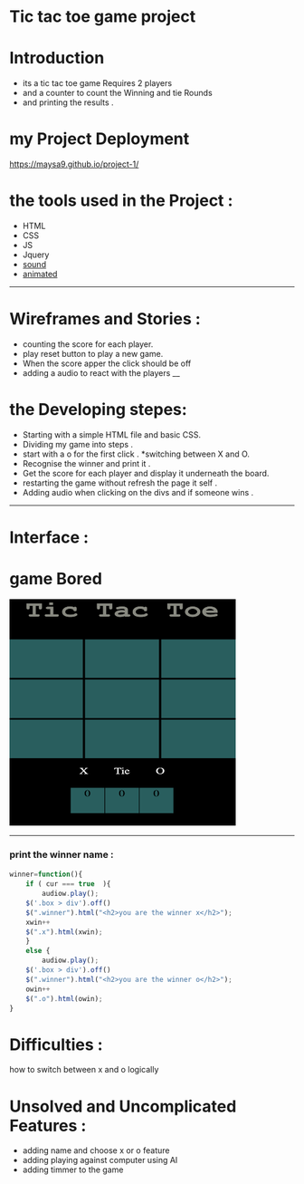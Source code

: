 
# Tic tac toe game project 


# Introduction


* its a tic tac toe game Requires 2 players 
* and a counter to count the Winning and tie Rounds
* and printing the results . 
# my Project Deployment 

https://maysa9.github.io/project-1/


# the tools used in the Project :
* HTML
* CSS 
* JS 
* Jquery
* [sound](http://soundbible.com/tags-click.html)
* [animated](https://daneden.github.io/animate.css/)

___
# Wireframes and Stories :

* counting the score for each player.
* play reset button to play a new game.
* When the score apper the click should be off 
* adding a audio to react with the players
__
# the Developing stepes:
* Starting with a simple HTML file and basic CSS.
* Dividing my game into steps .
* start with a o for the first click .
*switching between X and O.
* Recognise the winner and print it .
* Get the score for each player and display it underneath the board.
* restarting the game without refresh the page it self .
* Adding audio when clicking on the divs and if someone wins .
____


# Interface :

# game Bored 
<img src="images/bored.png" alt="bored"
	title="game bored" width="400" height="400" />

___

### print the winner name :

```js 
winner=function(){
    if ( cur === true  ){
        audiow.play();
    $('.box > div').off()
    $(".winner").html("<h2>you are the winner x</h2>");
    xwin++
    $(".x").html(xwin);
    }
    else {
        audiow.play();
    $('.box > div').off()
    $(".winner").html("<h2>you are the winner o</h2>");
    owin++
    $(".o").html(owin);
} 
```
# Difficulties :
how to switch between x and o logically 

# Unsolved and Uncomplicated Features :
* adding name and choose x or o feature 
* adding playing against computer using AI 
* adding timmer to the game 


